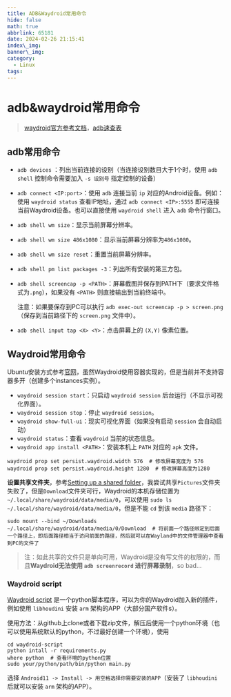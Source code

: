 ```yaml
---
title: ADB&Waydroid常用命令
hide: false
math: true
abbrlink: 65181
date: 2024-02-26 21:15:41
index\_img:
banner\_img:
category:
  - Linux
tags:
---
```


# adb&waydroid常用命令

> [waydroid官方参考文档](https://docs.waydro.id/)，[adb速查表](https://www.cheat-sheet.cn/post/adb-cheat-sheet/)

## adb常用命令

- `adb devices` ：列出当前连接的设别（当连接设别数目大于1个时，使用 `adb shell` 控制命令需要加入 `-s 设别号` 指定控制的设备）

- `adb connect <IP:port>`：使用 `adb` 连接当前 `ip` 对应的Android设备。例如：使用 `waydroid status` 查看IP地址，通过 `adb connect <IP>:5555` 即可连接当前Waydroid设备。也可以直接使用 `waydroid shell` 进入 `adb` 命令行窗口。

- `adb shell wm size`：显示当前屏幕分辨率。

- `adb shell wm size 486x1080`：显示当前屏幕分辨率为`486x1080`。

- `adb shell wm size reset`：重置当前屏幕分辨率。

- `adb shell pm list packages -3`：列出所有安装的第三方包。

- `adb shell screencap -p <PATH>`：屏幕截图并保存到PATH下（要求文件格式为`.png`），如果没有 `<PATH>` 则直接输出到当前终端中。

  注意：如果要保存到PC可以执行 `adb exec-out screencap -p > screen.png`（保存到当前路径下的 `screen.png` 文件中）。

- `adb shell input tap <X> <Y>`：点击屏幕上的 `(X,Y)` 像素位置。

## Waydroid常用命令

Ubuntu安装方式参考[官网](https://docs.waydro.id/usage/install-on-desktops#ubuntu-debian-and-derivatives)，虽然Waydroid使用容器实现的，但是当前并不支持容器多开（创建多个instances实例）。

- `waydroid session start`：只启动 `waydroid session` 后台运行（不显示可视化界面）。
- `waydroid session stop`：停止 `waydroid session`。
- `waydroid show-full-ui`：现实可视化界面（如果没有启动 `session` 会自动启动）
- `waydroid status`：查看 `waydroid` 当前的状态信息。
- `waydroid app install <PATH>`：安装本机上 `PATH` 对应的 `apk` 文件。

```shell
waydroid prop set persist.waydroid.width 576  # 修改屏幕宽度为 576
waydroid prop set persist.waydroid.height 1280  # 修改屏幕高度为1280
```

**设置共享文件夹**，参考[Setting up a shared folder](https://docs.waydro.id/faq/setting-up-a-shared-folder)，我尝试共享`Pictures`文件夹失败了，但是`Download`文件夹可行，Waydroid的本机存储位置为 `~/.local/share/waydroid/data/media/0`，可以使用 `sudo ls ~/.local/share/waydroid/data/media/0`，但是不能 `cd` 到该 `media` 路径下：

````shell
sudo mount --bind ~/Downloads ~/.local/share/waydroid/data/media/0/Download  # 将前面一个路径绑定到后面一个路径上，即后面路径相当于访问前面的路径，然后就可以在Wayland中的文件管理器中查看到PC的文件了
````

> 注：如此共享的文件只是单向可用，Waydroid是没有写文件的权限的，而且**Waydroid无法使用 `adb screenrecord` 进行屏幕录制**，so bad...

### Waydroid script

[Waydroid script](https://github.com/casualsnek/waydroid_script) 是一个python脚本程序，可以为你的Waydroid加入新的插件，例如使用 `libhoudini` 安装 `arm` 架构的APP（大部分国产软件s）。

使用方法：从github上clone或者下载zip文件，解压后使用一个python环境（也可以使用系统默认的python，不过最好创建一个环境），使用

```shell
cd waydroid-script
python intall -r requirements.py
where python  # 查看环境的python位置
sudo your/python/path/bin/python main.py
```

选择 `Android11 -> Install -> 用空格选择你需要安装的APP`（安装了 `libhoudini` 后就可以安装 `arm` 架构的APP）。


